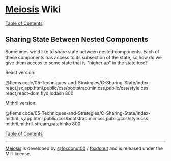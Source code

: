 # [Meiosis](http://meiosis.js.org) Wiki

[Table of Contents](toc.html)

## Sharing State Between Nested Components

Sometimes we'd like to share state between nested components. Each of these components has
access to its subsection of the state, so how do we give them access to some state that is
"higher up" in the state tree?

React version:

@flems code/05-Techniques-and-Strategies/C-Sharing-State/index-react.jsx,app.html,public/css/bootstrap.min.css,public/css/style.css react,react-dom,flyd,lodash 800

Mithril version:

@flems code/05-Techniques-and-Strategies/C-Sharing-State/index-mithril.js,app.html,public/css/bootstrap.min.css,public/css/style.css mithril,mithril-stream,patchinko 800

[Table of Contents](toc.html)

-----

[Meiosis](http://meiosis.js.org) is developed by [@foxdonut00](http://twitter.com/foxdonut00) / [foxdonut](https://github.com/foxdonut) and is released under the MIT license.
